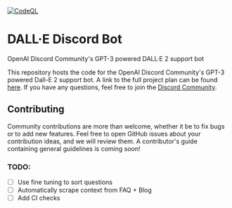 [![CodeQL](https://github.com/openai/dalle-discord-bot/actions/workflows/codeql-analysis.yml/badge.svg)](https://github.com/openai/dalle-discord-bot/actions/workflows/codeql-analysis.yml)

# DALL·E Discord Bot

OpenAI Discord Community's GPT-3 powered DALL·E 2 support bot

This repository hosts the code for the OpenAI Discord Community's GPT-3 powered Dall-E 2 support bot. A link to the full project plan can be found [here](https://docs.google.com/document/d/1Qmp-jIhAoITMHOB8d-UluCS4JCDT2DwCsQGFqWCZsFo/edit?usp=sharing). If you have any questions, feel free to join the [Discord Community](https://www.discord.gg/openaidalle). 

## Contributing

Community contributions are more than welcome, whether it be to fix bugs or to add new features. Feel free to open GitHub issues about your contribution ideas, and we will review them. A contributor's guide containing general guidelines is coming soon!


### TODO:

- [ ] Use fine tuning to sort questions
- [ ] Automatically scrape context from FAQ + Blog
- [ ] Add CI checks
